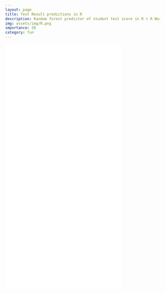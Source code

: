 ```yaml
---
layout: page
title: Test Result predictions in R
description: Random forest predictor of student test score in R + R Workshop Certificate (ML, Random Forest, Regression, R / R Studio)
img: assets/img/R.png
importance: 50
category: fun
---
```




<article class="post-content CV clearfix">
        <embed src="../../assets/pdf/R_bootcamp_Certificate.pdf" width="75%" height="800" type="application/pdf" />
</article>
